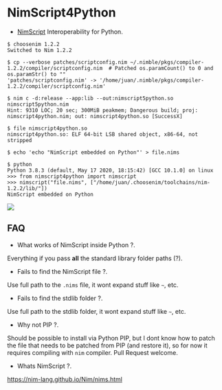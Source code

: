 # NimScript4Python

- [NimScript](https://nim-lang.github.io/Nim/nims.html) Interoperability for Python.


```console
$ choosenim 1.2.2
Switched to Nim 1.2.2

$ cp --verbose patches/scriptconfig.nim ~/.nimble/pkgs/compiler-1.2.2/compiler/scriptconfig.nim  # Patched os.paramCount() to 0 and os.paramStr() to ""
'patches/scriptconfig.nim' -> '/home/juan/.nimble/pkgs/compiler-1.2.2/compiler/scriptconfig.nim'

$ nim c -d:release --app:lib --out:nimscript5python.so nimscript5python.nim
Hint: 9310 LOC; 20 sec; 300MiB peakmem; Dangerous build; proj: nimscript4python.nim; out: nimscript4python.so [SuccessX]

$ file nimscript4python.so
nimscript4python.so: ELF 64-bit LSB shared object, x86-64, not stripped

$ echo 'echo "NimScript embedded on Python"' > file.nims

$ python
Python 3.8.3 (default, May 17 2020, 18:15:42) [GCC 10.1.0] on linux
>>> from nimscript4python import nimscript
>>> nimscript("file.nims", ["/home/juan/.choosenim/toolchains/nim-1.2.2/lib/"])
NimScript embedded on Python

```


[![](https://raw.githubusercontent.com/juancarlospaco/nimscript4python/master/temp.png)](https://www.youtube.com/watch?v=BdQkU_HepIg)


## FAQ

- What works of NimScript inside Python ?.

Everything if you pass **all** the standard library folder paths (?).

- Fails to find the NimScript file ?.

Use full path to the `.nims` file, it wont expand stuff like `~`, etc.

- Fails to find the stdlib folder ?.

Use full path to the stdlib folder, it wont expand stuff like `~`, etc.

- Why not PIP ?.

Should be possible to install via Python PIP,
but I dont know how to patch the file that needs to be patched from PIP (and restore it),
so for now it requires compiling with `nim` compiler. Pull Request welcome.

- Whats NimScript ?.

https://nim-lang.github.io/Nim/nims.html
